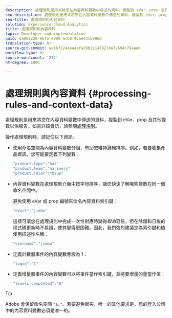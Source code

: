 ```yaml
---
description: 處理規則是用來將您在內容資料變數中傳送的資料，複製到 eVar、prop 及其他變數以供報告。
seo-description: 處理規則是用來將您在內容資料變數中傳送的資料，複製到 eVar、prop 及其他變數以供報告。
seo-title: 處理規則和內容資料
solution: Experience Cloud,Analytics
title: 處理規則和內容資料
topic: Developer and implementation
uuid: ea892228-86f5-4980-acb8-45ae43c6996d
translation-type: ht
source-git-commit: ae16f224eeaeefa29b2e1479270a72694c79aaa0
workflow-type: ht
source-wordcount: '272'
ht-degree: 100%

---
```



# 處理規則與內容資料 {#processing-rules-and-context-data}

處理規則是用來將您在內容資料變數中傳送的資料，複製到 eVar、prop 及其他變數以供報告。如需詳細資訊，請參閱[處理規則](https://docs.adobe.com/content/help/zh-Hant/analytics/admin/admin-tools/processing-rules/processing-rules.html)。

操作處理規則時，請記住以下資訊:

* 使用命名空間為內容資料變數分組，有助您維持邏輯排序。例如，若要收集產品資訊，您可能要定義下列變數：

   ```js
   "product.type":"hat" 
   "product.team":"mariners" 
   "product.color":"blue"
   ```

* 內容資料變數在處理規則介面中按字母排序，讓您快速了解哪些變數在同一個命名空間中。

   避免使用 eVar 或 prop 編號來命名內容資料索引鍵：

   ```js
   "eVar1":"jimbo"
   ```

   這樣可讓您在處理規則中完成一次性對應時變得&#x200B;*較為*&#x200B;容易，但在除錯和日後的程式碼更新時不易讀，使其變得更困難。因此，我們強烈建議您為索引鍵和值使用描述性名稱：

   ```js
   "username":"jimbo"
   ```

* 定義計數器事件的內容變數應設為 1：

   ```js
   "logon":"1"
   ```

* 定義增量器事件的內容變數可以將事件當作索引鍵，並將要增量的量當作值：

   ```js
   "levels completed":"6"
   ```

>[!TIP]
>
>Adobe 會保留命名空間 `"a."`。若要避免衝突，唯一的其他要求是，您的登入公司中的內容資料變數必須是唯一的。

